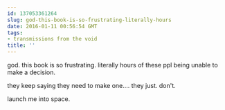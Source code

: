 ```yaml
---
id: 137053361264
slug: god-this-book-is-so-frustrating-literally-hours
date: 2016-01-11 00:56:54 GMT
tags:
- transmissions from the void
title: ''
---
```

god. this book is so frustrating. literally hours of these ppl being unable to make a decision. 

they keep saying they need to make one....  they just. don't. 

launch me into space.